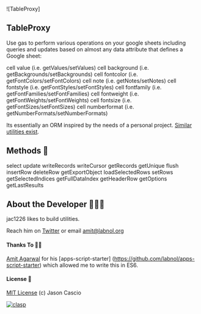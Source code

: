 ![TableProxy]

## TableProxy

Use gas to perform various operations on your google sheets including queries and updates based on almost any data attribute that defines a Google sheet:

cell value (i.e. getValues/setValues)
cell background (i.e. getBackgrounds/setBackgrounds)
cell fontcolor (i.e. getFontColors/setFontColors)
cell note (i.e. getNotes/setNotes)
cell fontstyle (i.e. getFontStyles/setFontStyles)
cell fontfamily (i.e. getFontFamilies/setFontFamilies)
cell fontweight (i.e. getFontWeights/setFontWeights)
cell fontsize (i.e. getFontSizes/setFontSizes)
cell numberformat (i.e. getNumberFormats/setNumberFormats)

Its essentially an ORM inspired by the needs of a personal project. [Similar utilities exist](https://github.com/itmammoth/Tamotsu).

## Methods 🚀

select
update
writeRecords
writeCursor
getRecords
getUnique
flush
insertRow
deleteRow
getExportObject
loadSelectedRows
setRows
getSelectedIndices
getFullDataIndex
getHeaderRow
getOptions
getLastResults


## About the Developer 👨🏼‍💻

jac1226 likes to build utilities.

Reach him on [Twitter](https://twitter.com/labnol) or email amit@labnol.org

#### Thanks To 🙏🏼

[Amit Agarwal](https://digitalinspiration.com/google-developer) for his [apps-script-starter] (https://github.com/labnol/apps-script-starter) which allowed me to write this in ES6.

#### License 📄

[MIT License](https://github.com/labnol/apps-script-starter/blob/master/LICENSE) (c) Jason Cascio

[![clasp](https://img.shields.io/badge/built%20with-clasp-4285f4.svg)](https://github.com/google/clasp)
